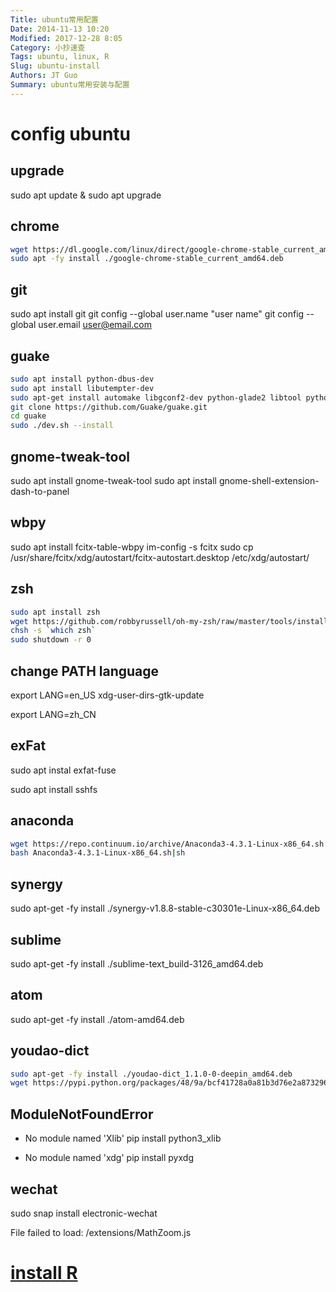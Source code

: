 ```yaml
---
Title: ubuntu常用配置
Date: 2014-11-13 10:20
Modified: 2017-12-28 8:05
Category: 小抄速查
Tags: ubuntu, linux, R
Slug: ubuntu-install
Authors: JT Guo
Summary: ubuntu常用安装与配置
---
```

# config ubuntu

## upgrade

sudo apt update & sudo apt upgrade

## chrome

```sh
wget https://dl.google.com/linux/direct/google-chrome-stable_current_amd64.deb
sudo apt -fy install ./google-chrome-stable_current_amd64.deb
```

## git

sudo apt install git
git config --global user.name "user name"
git config --global user.email user@email.com

## guake

```sh
sudo apt install python-dbus-dev
sudo apt install libutempter-dev
sudo apt-get install automake libgconf2-dev python-glade2 libtool python-keybinder
git clone https://github.com/Guake/guake.git
cd guake
sudo ./dev.sh --install
```

## gnome-tweak-tool

sudo apt install gnome-tweak-tool
sudo apt install gnome-shell-extension-dash-to-panel

## wbpy

sudo apt install fcitx-table-wbpy
im-config -s fcitx
sudo cp /usr/share/fcitx/xdg/autostart/fcitx-autostart.desktop /etc/xdg/autostart/

## zsh

```sh
sudo apt install zsh
wget https://github.com/robbyrussell/oh-my-zsh/raw/master/tools/install.sh -O - | zsh
chsh -s `which zsh`
sudo shutdown -r 0
```

## change PATH language

export LANG=en_US
xdg-user-dirs-gtk-update

export LANG=zh_CN

## exFat

sudo apt instal exfat-fuse

sudo apt install sshfs

## anaconda

```sh
wget https://repo.continuum.io/archive/Anaconda3-4.3.1-Linux-x86_64.sh
bash Anaconda3-4.3.1-Linux-x86_64.sh|sh
```

## synergy

sudo apt-get -fy install ./synergy-v1.8.8-stable-c30301e-Linux-x86_64.deb

## sublime

sudo apt-get -fy install ./sublime-text_build-3126_amd64.deb

## atom

sudo apt-get -fy install ./atom-amd64.deb

## youdao-dict

```sh
sudo apt-get -fy install ./youdao-dict_1.1.0-0-deepin_amd64.deb
wget https://pypi.python.org/packages/48/9a/bcf41728a0a81b3d76e2a873296c2912300c653f9e6453c760a50bd2ef93/python-xlib-0.19.tar.bz2
```

## ModuleNotFoundError

+ No module named 'Xlib'
  pip install python3_xlib

+ No module named 'xdg'
  pip install pyxdg

## wechat

sudo snap install electronic-wechat

File failed to load: /extensions/MathZoom.js

# [install R](R-and-Rstudio)

